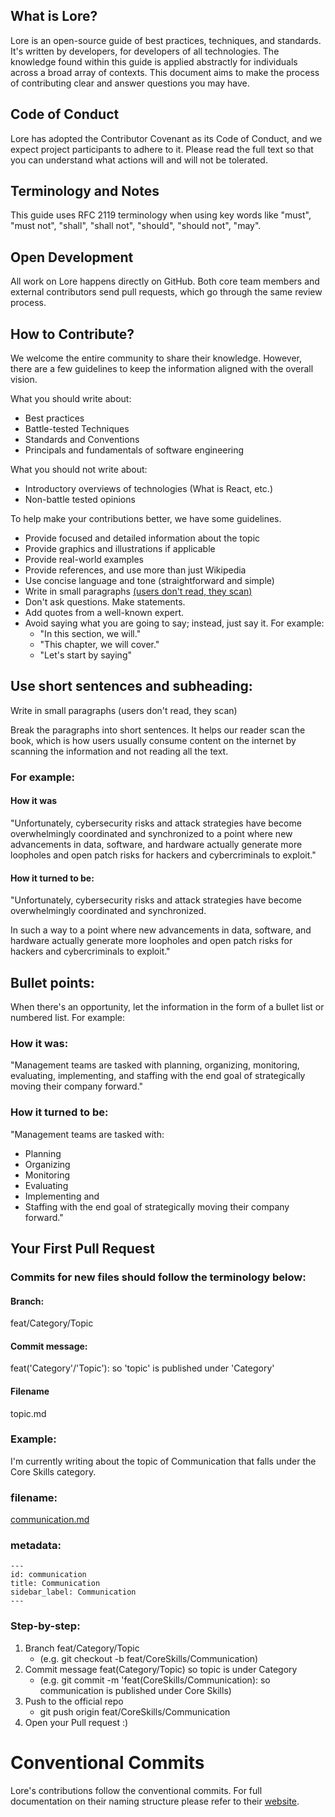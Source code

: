 ## What is Lore? 

Lore is an open-source guide of best practices, techniques, and standards. It's written by developers, for developers of all technologies. The knowledge found within this guide is applied abstractly for individuals across a broad array of contexts. This document aims to make the process of contributing clear and answer questions you may have. 

## Code of Conduct 
Lore has adopted the Contributor Covenant as its Code of Conduct, and we expect project participants to adhere to it. Please read the full text so that you can understand what actions will and will not be tolerated.

## Terminology and Notes 
This guide uses RFC 2119 terminology when using key words like "must", "must not", "shall", "shall not", "should", "should not", "may".

## Open Development 

All work on Lore happens directly on GitHub. Both core team members and external contributors send pull requests, which go through the same review process.

## How to Contribute? 

We welcome the entire community to share their knowledge. However, there are a few guidelines to keep the information aligned with the overall vision. 

What you should write about:
- Best practices
- Battle-tested Techniques
- Standards and Conventions
- Principals and fundamentals of software engineering

What you should not write about:
- Introductory overviews of technologies (What is React, etc.)
- Non-battle tested opinions

To help make your contributions better, we have some guidelines.
- Provide focused and detailed information about the topic
- Provide graphics and illustrations if applicable
- Provide real-world examples
- Provide references, and use more than just Wikipedia
- Use concise language and tone (straightforward and simple)
- Write in small paragraphs [(users don't read, they scan)](https://www.nngroup.com/articles/how-users-read-on-the-web/)
- Don't ask questions. Make statements.
- Add quotes from a well-known expert. 
- Avoid saying what you are going to say; instead, just say it. For example:
    - "In this section, we will."
    - "This chapter, we will cover." 
    - "Let's start by saying"  

## Use short sentences and subheading:

Write in small paragraphs (users don't read, they scan)

Break the paragraphs into short sentences. It helps our reader scan the book, which is how users usually consume content on the internet by scanning the information and not reading all the text.

### For example:

#### How it was

"Unfortunately, cybersecurity risks and attack strategies have become overwhelmingly coordinated and synchronized to a point where new advancements in data, software, and hardware actually generate more loopholes and open patch risks for hackers and cybercriminals to exploit."

#### How it turned to be: 

"Unfortunately, cybersecurity risks and attack strategies have become overwhelmingly coordinated and synchronized.

In such a way to a point where new advancements in data, software, and hardware actually generate more loopholes and open patch risks for hackers and cybercriminals to exploit."

## Bullet points: 

When there's an opportunity, let the information in the form of a bullet list or numbered list. For example:

### How it was: 
"Management teams are tasked with planning, organizing, monitoring, evaluating, implementing, and staffing with the end goal of strategically moving their company forward."

### How it turned to be: 

"Management teams are tasked with:
- Planning
- Organizing
- Monitoring
- Evaluating
- Implementing and
- Staffing with the end goal of strategically moving their company forward."

## Your First Pull Request 

### Commits for new files should follow the terminology below:  

#### Branch: 

feat/Category/Topic  

#### Commit message: 

feat('Category'/'Topic'): so 'topic' is published under 'Category'   

#### Filename  
topic.md  

### Example: 

I'm currently writing about the topic of Communication that falls under the Core Skills category.

### filename: 

[communication.md](https://github.com/theloredev/lore-content/blob/staging/core-skills/communication.md)  

### metadata:  

```
---
id: communication
title: Communication
sidebar_label: Communication
---
```

### Step-by-step: 

1. Branch feat/Category/Topic
    - (e.g. git checkout -b feat/CoreSkills/Communication)
2. Commit message feat(Category/Topic) so topic is under Category
    - (e.g. git commit -m 'feat(CoreSkills/Communication): so communication is published under Core Skills)
3. Push to the official repo 
    - git push origin feat/CoreSkills/Communication
4. Open your Pull request :)   


# Conventional Commits  

Lore's contributions follow the conventional commits. For full documentation on their naming structure please refer to their [website](https://www.conventionalcommits.org/en/v1.0.0/). 